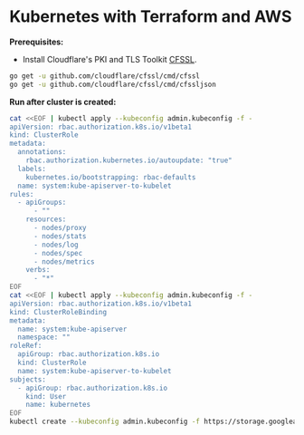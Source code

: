 # Kubernetes with Terraform and AWS

**Prerequisites:**

* Install Cloudflare's PKI and TLS Toolkit [CFSSL](https://github.com/cloudflare/cfssl).
```bash
go get -u github.com/cloudflare/cfssl/cmd/cfssl
go get -u github.com/cloudflare/cfssl/cmd/cfssljson
```

**Run after cluster is created:**

```bash
cat <<EOF | kubectl apply --kubeconfig admin.kubeconfig -f -
apiVersion: rbac.authorization.k8s.io/v1beta1
kind: ClusterRole
metadata:
  annotations:
    rbac.authorization.kubernetes.io/autoupdate: "true"
  labels:
    kubernetes.io/bootstrapping: rbac-defaults
  name: system:kube-apiserver-to-kubelet
rules:
  - apiGroups:
      - ""
    resources:
      - nodes/proxy
      - nodes/stats
      - nodes/log
      - nodes/spec
      - nodes/metrics
    verbs:
      - "*"
EOF
cat <<EOF | kubectl apply --kubeconfig admin.kubeconfig -f -
apiVersion: rbac.authorization.k8s.io/v1beta1
kind: ClusterRoleBinding
metadata:
  name: system:kube-apiserver
  namespace: ""
roleRef:
  apiGroup: rbac.authorization.k8s.io
  kind: ClusterRole
  name: system:kube-apiserver-to-kubelet
subjects:
  - apiGroup: rbac.authorization.k8s.io
    kind: User
    name: kubernetes
EOF
kubectl create --kubeconfig admin.kubeconfig -f https://storage.googleapis.com/kubernetes-the-hard-way/kube-dns.yaml
```
